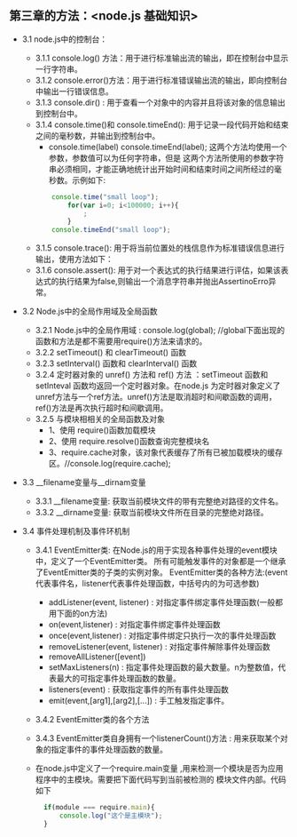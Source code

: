 ## 第三章的方法：<node.js 基础知识>
- 3.1 node.js中的控制台：
    - 3.1.1 console.log() 方法：用于进行标准输出流的输出，即在控制台中显示一行字符串。
    - 3.1.2 console.error()方法：用于进行标准错误输出流的输出，即向控制台中输出一行错误信息。
    - 3.1.3 console.dir() : 用于查看一个对象中的内容并且将该对象的信息输出到控制台中。
    - 3.1.4 console.time()和 console.timeEnd(): 用于记录一段代码开始和结束之间的毫秒数，并输出到控制台中。
        + console.time(label) console.timeEnd(label); 这两个方法均使用一个参数，参数值可以为任何字符串，但是
         这两个方法所使用的参数字符串必须相同，才能正确地统计出开始时间和结束时间之间所经过的毫秒数。示例如下:
         ```javascript
             console.time("small loop");
                 for(var i=0; i<100000; i++){
                     ;
                 }
             console.timeEnd("small loop");
         ```
    - 3.1.5 console.trace(): 用于将当前位置处的栈信息作为标准错误信息进行输出，使用方法如下：
    - 3.1.6 console.assert(): 用于对一个表达式的执行结果进行评估，如果该表达式的执行结果为false,则输出一个消息字符串并抛出AssertinoErro异常。

- 3.2 Node.js中的全局作用域及全局函数
    + 3.2.1 Node.js中的全局作用域 : console.log(global); //global下面出现的函数和方法是都不需要用require()方法来请求的。
    + 3.2.2 setTimeout() 和 clearTimeout() 函数
    + 3.2.3 setInterval() 函数和 clearInterval() 函数
    + 3.2.4 定时器对象的 unref() 方法和 ref() 方法 ：setTimeout 函数和 setInteval 函数均返回一个定时器对象。在node.js
            为定时器对象定义了unref方法与一个ref方法。unref()方法是取消超时和间歇函数的调用，ref()方法是再次执行超时和间歇调用。
    + 3.2.5 与模块相相关的全局函数及对象
         - 1、使用 require()函数加载模块
         - 2、使用 require.resolve()函数查询完整模块名
         - 3、require.cache对象，该对象代表缓存了所有已被加载模块的缓存区。//console.log(require.cache);

- 3.3 __filename变量与__dirnam变量
    + 3.3.1 __filename变量: 获取当前模块文件的带有完整绝对路径的文件名。
    + 3.3.2 __dirname变量: 获取当前模块文件所在目录的完整绝对路径。

- 3.4 事件处理机制及事件环机制
    + 3.4.1 EventEmitter类: 在Node.js的用于实现各种事件处理的event模块中，定义了一个EventEmitter类。
       所有可能触发事件的对象都是一个继承了EventEmitter类的子类的实例对象。
       EventEmitter类的各种方法:(event代表事件名，listener代表事件处理函数，中括号内的为可选参数)
         - addListener(event, listener) : 对指定事件绑定事件处理函数(一般都用下面的on方法)
         - on(event,listener) : 对指定事件绑定事件处理函数
         - once(event,listener) : 对指定事件绑定只执行一次的事件处理函数
         - removeListener(event, listener) : 对指定事件解除事件处理函数
         - removeAllListener([event])
         - setMaxListeners(n) : 指定事件处理函数的最大数量。n为整数值，代表最大的可指定事件处理函数的数量。
         - listeners(event) : 获取指定事件的所有事件处理函数
         - emit(event,[arg1],[arg2],[...]) : 手工触发指定事件。
    + 3.4.2 EventEmitter类的各个方法
    + 3.4.3 EventEmitter类自身拥有一个listenerCount()方法 : 用来获取某个对象的指定事件的事件处理函数的数量。

    + 在node.js中定义了一个require.main变量 ,用来检测一个模块是否为应用程序中的主模块。需要把下面代码写到当前被检测的
      模块文件内部。代码如下
      ```javascript
        if(module === require.main){
            console.log("这个是主模块");
        }
      ```

